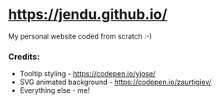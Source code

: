 # https://jendu.github.io/

My personal website coded from scratch :-)

### Credits:
* Tooltip styling - https://codepen.io/yjose/
* SVG animated background - https://codepen.io/zaurtigiev/
* Everything else - me!
